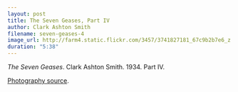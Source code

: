 ```yaml
---
layout: post
title: The Seven Geases, Part IV
author: Clark Ashton Smith
filename: seven-geases-4
image_url: http://farm4.static.flickr.com/3457/3741827181_67c9b2b7e6_z.jpg
duration: "5:38"
---
```


_The Seven Geases_.  Clark Ashton Smith.  1934.  Part IV.

[Photography source](http://www.flickr.com/photos/anonymouscollective/3741827181/).
